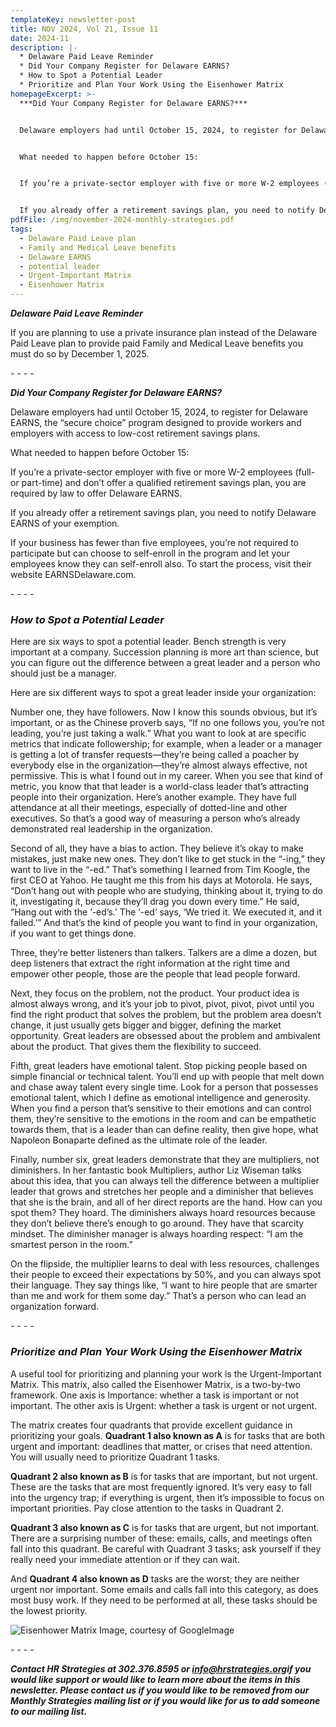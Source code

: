 ```yaml
---
templateKey: newsletter-post
title: NOV 2024, Vol 21, Issue 11
date: 2024-11
description: |-
  * Delaware Paid Leave Reminder
  * Did Your Company Register for Delaware EARNS?
  * How to Spot a Potential Leader
  * Prioritize and Plan Your Work Using the Eisenhower Matrix
homepageExcerpt: >-
  ***Did Your Company Register for Delaware EARNS?***


  Delaware employers had until October 15, 2024, to register for Delaware EARNS, the “secure choice” program designed to provide workers and employers with access to low-cost retirement savings plans.


  What needed to happen before October 15:


  If you’re a private-sector employer with five or more W-2 employees (full- or part-time) and don’t offer a qualified retirement savings plan, you are required by law to offer Delaware EARNS.


  If you already offer a retirement savings plan, you need to notify Delaware EARNS of your exemption.
pdfFile: /img/november-2024-monthly-strategies.pdf
tags:
  - Delaware Paid Leave plan
  - Family and Medical Leave benefits
  - Delaware EARNS
  - potential leader
  - Urgent-Important Matrix
  - Eisenhower Matrix
---
```

***Delaware Paid Leave Reminder***

If you are planning to use a private insurance plan instead of the Delaware Paid Leave plan to provide paid Family and Medical Leave benefits you must do so by December 1, 2025.

\-﻿ - - -

***Did Your Company Register for Delaware EARNS?***

Delaware employers had until October 15, 2024, to register for Delaware EARNS, the “secure choice” program designed to provide workers and employers with access to low-cost retirement savings plans.

What needed to happen before October 15:

If you’re a private-sector employer with five or more W-2 employees (full- or part-time) and don’t offer a qualified retirement savings plan, you are required by law to offer Delaware EARNS.

If you already offer a retirement savings plan, you need to notify Delaware EARNS of your exemption.

If your business has fewer than five employees, you’re not required to participate but can choose to self-enroll in the program and let your employees know they can self-enroll also. To start the process, visit their website EARNSDelaware.com.

\-﻿ - - -

### ***How to Spot a Potential Leader***

Here are six ways to spot a potential leader. Bench strength is very important at a company. Succession planning is more art than science, but you can figure out the difference between a great leader and a person who should just be a manager.

Here are six different ways to spot a great leader inside your organization:

Number one, they have followers. Now I know this sounds obvious, but it’s important, or as the Chinese proverb says, “If no one follows you, you’re not leading, you’re just taking a walk.” What you want to look at are specific metrics that indicate followership; for example, when a leader or a manager is getting a lot of transfer requests—they’re being called a poacher by everybody else in the organization—they’re almost always effective, not permissive. This is what I found out in my career. When you see that kind of metric, you know that that leader is a world-class leader that’s attracting people into their organization. Here’s another example. They have full attendance at all their meetings, especially of dotted-line and other executives. So that’s a good way of measuring a person who’s already demonstrated real leadership in the organization.

Second of all, they have a bias to action. They believe it’s okay to make mistakes, just make new ones. They don’t like to get stuck in the “-ing,” they want to live in the “-ed.” That’s something I learned from Tim Koogle, the first CEO at Yahoo. He taught me this from his days at Motorola. He says, “Don’t hang out with people who are studying, thinking about it, trying to do it, investigating it, because they’ll drag you down every time.” He said, “Hang out with the ‘-ed’s.’ The ‘-ed’ says, ‘We tried it. We executed it, and it failed.’” And that’s the kind of people you want to find in your organization, if you want to get things done.

Three, they’re better listeners than talkers. Talkers are a dime a dozen, but deep listeners that extract the right information at the right time and empower other people, those are the people that lead people forward.

Next, they focus on the problem, not the product. Your product idea is almost always wrong, and it’s your job to pivot, pivot, pivot, pivot until you find the right product that solves the problem, but the problem area doesn’t change, it just usually gets bigger and bigger, defining the market opportunity. Great leaders are obsessed about the problem and ambivalent about the product. That gives them the flexibility to succeed.

Fifth, great leaders have emotional talent. Stop picking people based on simple financial or technical talent. You’ll end up with people that melt down and chase away talent every single time. Look for a person that possesses emotional talent, which I define as emotional intelligence and generosity. When you find a person that’s sensitive to their emotions and can control them, they’re sensitive to the emotions in the room and can be empathetic towards them, that is a leader than can define reality, then give hope, what Napoleon Bonaparte defined as the ultimate role of the leader.

Finally, number six, great leaders demonstrate that they are multipliers, not diminishers. In her fantastic book Multipliers, author Liz Wiseman talks about this idea, that you can always tell the difference between a multiplier leader that grows and stretches her people and a diminisher that believes that she is the brain, and all of her direct reports are the hand. How can you spot them? They hoard. The diminishers always hoard resources because they don’t believe there’s enough to go around. They have that scarcity mindset. The diminisher manager is always hoarding respect: “I am the smartest person in the room.”

On the flipside, the multiplier learns to deal with less resources, challenges their people to exceed their expectations by 50%, and you can always spot their language. They say things like, “I want to hire people that are smarter than me and work for them some day.” That’s a person who can lead an organization forward.

\-﻿ - - -

### ***Prioritize and Plan Your Work Using the Eisenhower Matrix***

A useful tool for prioritizing and planning your work is the Urgent-Important Matrix. This matrix, also called the Eisenhower Matrix, is a two-by-two framework. One axis is Importance: whether a task is important or not important. The other axis is Urgent: whether a task is urgent or not urgent.

The matrix creates four quadrants that provide excellent guidance in prioritizing your goals. **Quadrant 1 also known as A** is for tasks that are both urgent and important: deadlines that matter, or crises that need attention. You will usually need to prioritize Quadrant 1 tasks.

**Quadrant 2 also known as B** is for tasks that are important, but not urgent. These are the tasks that are most frequently ignored. It’s very easy to fall into the urgency trap; if everything is urgent, then it’s impossible to focus on important priorities. Pay close attention to the tasks in Quadrant 2.

**Quadrant 3 also known as C** is for tasks that are urgent, but not important. There are a surprising number of these: emails, calls, and meetings often fall into this quadrant. Be careful with Quadrant 3 tasks; ask yourself if they really need your immediate attention or if they can wait.

And **Quadrant 4 also known as D** tasks are the worst; they are neither urgent nor important. Some emails and calls fall into this category, as does most busy work. If they need to be performed at all, these tasks should be the lowest priority.

![Eisenhower Matrix Image, courtesy of GoogleImage](/img/eisenhower-matrix.png "Eisenhower Matrix Image, courtesy of GoogleImage")

\-﻿ - - -

***Contact HR Strategies at 302.376.8595 or [info@hrstrategies.org](mailto:info@hrstrategies.org)if you would like support or would like to learn more about the items in this newsletter. Please contact us if you would like to be removed from our Monthly Strategies mailing list or if you would like for us to add someone to our mailing list.***